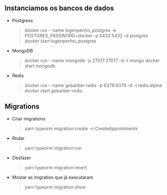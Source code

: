 ## Instanciamos os bancos de dados

- Postgress

  > docker run --name logenpenho_postgres -e POSTGRES_PASSWORD=docker -p 5432:5432 -d postgres
  > docker start logenpenho_postgres

- MongoDB

  > docker run --name mongodb -p 27017:27017 -d -t mongo
  > docker start mongodb

- Redis
  > docker run --name gobarber-redis -p 6379:6379 -d -t redis:alpine
  > docker start gobarber-redis

## Migrations

- Criar migrations
  > yarn typeorm migration:create -n CreateAppointments
- Rodar
  > yarn typeorm migration:run
- Desfazer
  > yarn typeorm migration:revert
- Mostar as migration que já executaram
  > yarn typeorm migration:show
